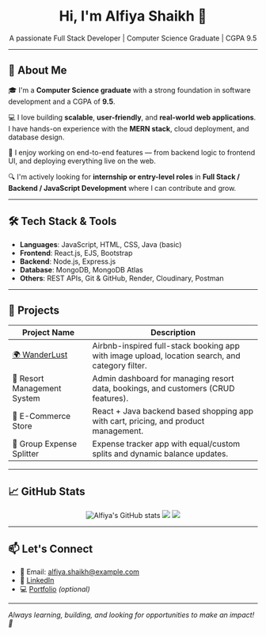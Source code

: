 <h1 align="center">Hi, I'm Alfiya Shaikh 👋</h1>

<p align="center">
  A passionate Full Stack Developer | Computer Science Graduate | CGPA 9.5
</p>

---

## 🚀 About Me

🎓 I'm a **Computer Science graduate** with a strong foundation in software development and a CGPA of **9.5**.

💻 I love building **scalable**, **user-friendly**, and **real-world web applications**. I have hands-on experience with the **MERN stack**, cloud deployment, and database design.

🌟 I enjoy working on end-to-end features — from backend logic to frontend UI, and deploying everything live on the web.

🔍 I'm actively looking for **internship or entry-level roles** in **Full Stack / Backend / JavaScript Development** where I can contribute and grow.

---

## 🛠️ Tech Stack & Tools

- **Languages**: JavaScript, HTML, CSS, Java (basic)
- **Frontend**: React.js, EJS, Bootstrap
- **Backend**: Node.js, Express.js
- **Database**: MongoDB, MongoDB Atlas
- **Others**: REST APIs, Git & GitHub, Render, Cloudinary, Postman

---

## 🔧 Projects

| Project Name | Description |
|--------------|-------------|
| [🌍 WanderLust](https://delta-project-tnax.onrender.com) | Airbnb-inspired full-stack booking app with image upload, location search, and category filter. |
| 💼 Resort Management System | Admin dashboard for managing resort data, bookings, and customers (CRUD features). |
| 🛒 E-Commerce Store | React + Java backend based shopping app with cart, pricing, and product management. |
| 💸 Group Expense Splitter | Expense tracker app with equal/custom splits and dynamic balance updates. |

---

## 📈 GitHub Stats

<p align="center">
  <img src="https://github-readme-stats.vercel.app/api?username==alfiashk&show_icons=true&theme=radical" alt="Alfiya's GitHub stats" />
  <img src="https://github-readme-streak-stats.herokuapp.com/?user==alfiashk&theme=radical" />
  <img src="https://github-readme-stats.vercel.app/api/top-langs/?username==alfiashk&layout=compact&theme=radical" />
</p>

---

## 📫 Let's Connect

- 📧 Email: alfiya.shaikh@example.com  
- 💼 [LinkedIn](https://www.linkedin.com/in/your-link/)  
- 💻 [Portfolio](https://yourportfolio.com/) *(optional)*

---

*Always learning, building, and looking for opportunities to make an impact! 🚀*
